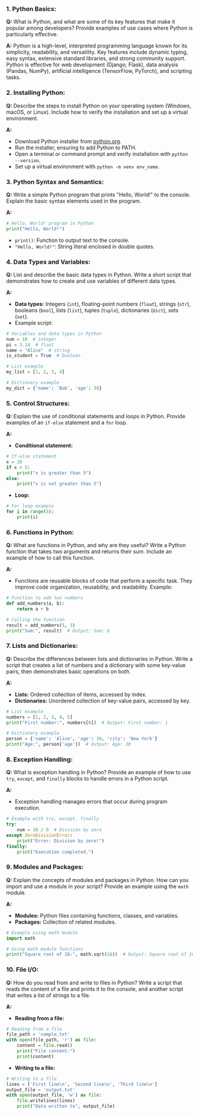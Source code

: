 ### 1. Python Basics:
**Q:** What is Python, and what are some of its key features that make it popular among developers? Provide examples of use cases where Python is particularly effective.

**A:** Python is a high-level, interpreted programming language known for its simplicity, readability, and versatility. Key features include dynamic typing, easy syntax, extensive standard libraries, and strong community support. Python is effective for web development (Django, Flask), data analysis (Pandas, NumPy), artificial intelligence (TensorFlow, PyTorch), and scripting tasks.

### 2. Installing Python:
**Q:** Describe the steps to install Python on your operating system (Windows, macOS, or Linux). Include how to verify the installation and set up a virtual environment.

**A:** 
- Download Python installer from [python.org](https://www.python.org/downloads/).
- Run the installer, ensuring to add Python to PATH.
- Open a terminal or command prompt and verify installation with `python --version`.
- Set up a virtual environment with `python -m venv env_name`.

### 3. Python Syntax and Semantics:
**Q:** Write a simple Python program that prints "Hello, World!" to the console. Explain the basic syntax elements used in the program.

**A:** 
```python
# Hello, World! program in Python
print("Hello, World!")
```
- `print()`: Function to output text to the console.
- `"Hello, World!"`: String literal enclosed in double quotes.

### 4. Data Types and Variables:
**Q:** List and describe the basic data types in Python. Write a short script that demonstrates how to create and use variables of different data types.

**A:** 
- **Data types:** Integers (`int`), floating-point numbers (`float`), strings (`str`), booleans (`bool`), lists (`list`), tuples (`tuple`), dictionaries (`dict`), sets (`set`).
- Example script:
```python
# Variables and data types in Python
num = 10  # integer
pi = 3.14  # float
name = "Alice"  # string
is_student = True  # boolean

# List example
my_list = [1, 2, 3, 4]

# Dictionary example
my_dict = {'name': 'Bob', 'age': 30}
```

### 5. Control Structures:
**Q:** Explain the use of conditional statements and loops in Python. Provide examples of an `if-else` statement and a `for` loop.

**A:** 
- **Conditional statement:**
```python
# If-else statement
x = 10
if x > 5:
    print("x is greater than 5")
else:
    print("x is not greater than 5")
```
- **Loop:**
```python
# For loop example
for i in range(5):
    print(i)
```

### 6. Functions in Python:
**Q:** What are functions in Python, and why are they useful? Write a Python function that takes two arguments and returns their sum. Include an example of how to call this function.

**A:** 
- Functions are reusable blocks of code that perform a specific task. They improve code organization, reusability, and readability. Example:
```python
# Function to add two numbers
def add_numbers(a, b):
    return a + b

# Calling the function
result = add_numbers(5, 3)
print("Sum:", result)  # Output: Sum: 8
```

### 7. Lists and Dictionaries:
**Q:** Describe the differences between lists and dictionaries in Python. Write a script that creates a list of numbers and a dictionary with some key-value pairs, then demonstrates basic operations on both.

**A:** 
- **Lists:** Ordered collection of items, accessed by index.
- **Dictionaries:** Unordered collection of key-value pairs, accessed by key.
```python
# List example
numbers = [1, 2, 3, 4, 5]
print("First number:", numbers[0])  # Output: First number: 1

# Dictionary example
person = {'name': 'Alice', 'age': 30, 'city': 'New York'}
print("Age:", person['age'])  # Output: Age: 30
```

### 8. Exception Handling:
**Q:** What is exception handling in Python? Provide an example of how to use `try`, `except`, and `finally` blocks to handle errors in a Python script.

**A:** 
- Exception handling manages errors that occur during program execution.
```python
# Example with try, except, finally
try:
    num = 10 / 0  # Division by zero
except ZeroDivisionError:
    print("Error: Division by zero!")
finally:
    print("Execution completed.")
```

### 9. Modules and Packages:
**Q:** Explain the concepts of modules and packages in Python. How can you import and use a module in your script? Provide an example using the `math` module.

**A:** 
- **Modules:** Python files containing functions, classes, and variables.
- **Packages:** Collection of related modules.
```python
# Example using math module
import math

# Using math module functions
print("Square root of 16:", math.sqrt(16))  # Output: Square root of 16: 4.0
```

### 10. File I/O:
**Q:** How do you read from and write to files in Python? Write a script that reads the content of a file and prints it to the console, and another script that writes a list of strings to a file.

**A:** 
- **Reading from a file:**
```python
# Reading from a file
file_path = 'sample.txt'
with open(file_path, 'r') as file:
    content = file.read()
    print("File content:")
    print(content)
```
- **Writing to a file:**
```python
# Writing to a file
lines = ['First line\n', 'Second line\n', 'Third line\n']
output_file = 'output.txt'
with open(output_file, 'w') as file:
    file.writelines(lines)
    print("Data written to", output_file)
```